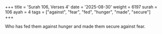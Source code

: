 +++
title = 'Surah 106, Verses 4'
date = '2025-08-30'
weight = 6197
surah = 106
ayah = 4
tags = ["against", "fear", "fed", "hunger", "made", "secure"]
+++

Who has fed them against hunger and made them secure against fear. 